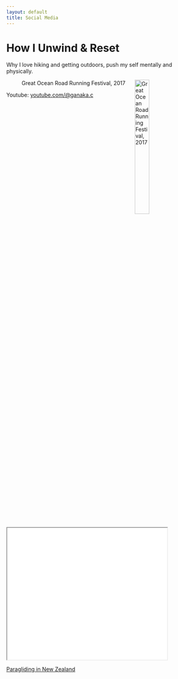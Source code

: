 ```yaml
---
layout: default
title: Social Media
---
```

<!--
<div id="connect">
  <h1 class="pageTitle">Let's Connect</h1>
  <div class="contactContent">
    <p class="intro">You are here because we have mutual interests and goals, let's connect and stay in touch.</p>
   
  </div>
  <dl>
  <dl {display: grid; grid-template-columns: max-content auto;}>
  <dt>Linkedin: <a href="https://www.linkedin.com/in/ganaka-chandrakumara/" target="_blank"> linkedin/ganaka-chandrakumara/</a> </dt>
  <dt>Email: <a href="mailto:{{ganaka.c@gmail.com}}" target="_blank"> ganaka.c@gmail.com </a> </dt>
  <dt>Medium: <a href="https://medium.com/@ganaka.c" target="_blank"> medium.com/@ganaka.c </a> </dt>
  <dt>Youtube: <a href="https://www.youtube.com/@ganaka.c" target="_blank"> youtube.com/@ganaka.c </a> </dt>
  </dl>
</div>
-->
<div class="post">
  <h1 class="pageTitle">How I Unwind & Reset</h1>
  <div>
    <div class="contactContent">
	<p class="intro">Why I love hiking and getting outdoors, push my self mentally and physically.</p>
    </div>
    <figure>
	<img src="{{ '/assets/img/Ganaka_Run.png' | relative_url }}" alt="Great Ocean Road Running Festival, 2017" style="height: 30%; width:30%;" align="right">
	<figcaption>Great Ocean Road Running Festival, 2017</figcaption>
    </figure>
  </div>	
</div>

Youtube: <a href="https://www.youtube.com/@ganaka.c" target="_blank"> youtube.com/@ganaka.c </a> 

<iframe width="420" height="345" src="[https://www.youtube.com/embed/tgbNymZ7vqY](https://youtu.be/T8oxq5_zj9Q)">
</iframe>

<a href="https://youtu.be/T8oxq5_zj9Q" target="_blank"> Paragliding in New Zealand </a>
